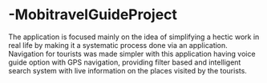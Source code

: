 # -MobitravelGuideProject
The application is focused mainly on the idea of simplifying a hectic work in real life by making it a systematic process done via an application. 
Navigation for tourists was made simpler with this application having voice guide option with GPS navigation,
providing filter based and intelligent search system with live information on the places visited by the tourists.
